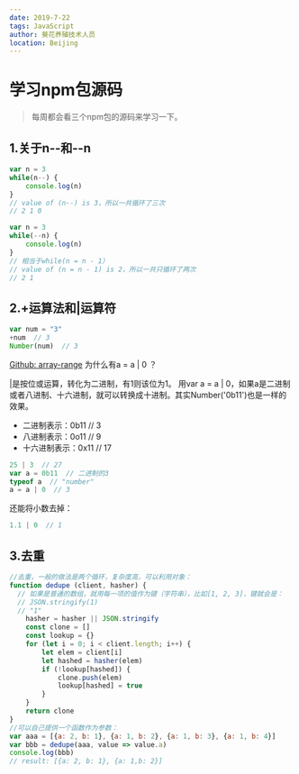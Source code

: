```yaml
---
date: 2019-7-22
tags: JavaScript
author: 葵花养殖技术人员
location: Beijing
---
```


# 学习npm包源码
> 每周都会看三个npm包的源码来学习一下。

## 1.关于n--和--n
```js
var n = 3
while(n--) {
	console.log(n) 
}
// value of (n--) is 3，所以一共循环了三次
// 2 1 0

var n = 3
while(--n) {
	console.log(n)
}
// 相当于while(n = n - 1）
// value of (n = n - 1) is 2，所以一共只循环了两次
// 2 1
```

## 2.+运算法和|运算符
```js
var num = "3"
+num  // 3
Number(num)  // 3
```
[Github: array-range](https://github.com/mattdesl/array-range/blob/master/index.js)
为什么有a = a | 0 ？

|是按位或运算，转化为二进制，有1则该位为1。
用var a = a | 0，如果a是二进制或者八进制、十六进制，就可以转换成十进制。其实Number('0b11')也是一样的效果。
* 二进制表示：0b11  // 3
* 八进制表示：0o11  // 9
* 十六进制表示：0x11  // 17
```js
25 | 3  // 27
var a = 0b11  // 二进制的3
typeof a  // "number"
a = a | 0  // 3
```
还能将小数去掉：
```js
1.1 | 0  // 1
```


## 3.去重
```js
//去重，一般的做法是两个循环，复杂度高，可以利用对象：
function dedupe (client, hasher) {
  // 如果是普通的数组，就用每一项的值作为键（字符串），比如[1, 2, 3]，键就会是：
  // JSON.stringify(1)
  // "1"
    hasher = hasher || JSON.stringify
    const clone = []
    const lookup = {}
    for (let i = 0; i < client.length; i++) {
        let elem = client[i]
        let hashed = hasher(elem)
        if (!lookup[hashed]) {
            clone.push(elem)
            lookup[hashed] = true
        }
    }
    return clone
}
//可以自己提供一个函数作为参数：
var aaa = [{a: 2, b: 1}, {a: 1, b: 2}, {a: 1, b: 3}, {a: 1, b: 4}]
var bbb = dedupe(aaa, value => value.a)
console.log(bbb)
// result: [{a: 2, b: 1}, {a: 1,b: 2}]
```